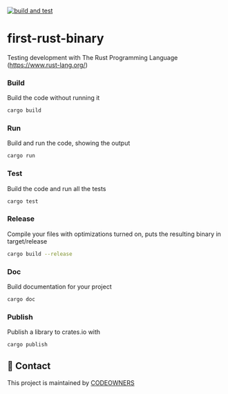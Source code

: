[![build and test](https://github.com/MikAoJk/first-rust-binary/actions/workflows/build_and_test.yml/badge.svg)](https://github.com/MikAoJk/first-rust-binary/actions/workflows/build_and_test.yml)

# first-rust-binary
Testing development with The Rust Programming Language (https://www.rust-lang.org/)

### Build
Build the code without running it
```bash script
cargo build
```

### Run
Build and run the code, showing the output
```bash script
cargo run
```

### Test
Build the code and run all the tests
```bash script
cargo test
```

### Release
Compile your files with optimizations turned on, puts the resulting binary in target/release
```bash script
cargo build --release
```

### Doc
Build documentation for your project
```bash script
cargo doc
```

### Publish
Publish a library to crates.io with
```bash script
cargo publish
```

## 👥 Contact

This project is maintained by [CODEOWNERS](CODEOWNERS)
